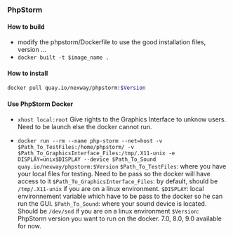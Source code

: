 ### PhpStorm
#### How to build
- modify the phpstorm/Dockerfile to use the good installation files, version ...
- ```docker built -t $image_name .```

#### How to install

```bash
docker pull quay.io/nexway/phpstorm:$Version
```

#### Use PhpStorm Docker 

- `xhost local:root`
Give rights to the Graphics Interface to unknow users. Need to be launch else the docker cannot run.

- `docker run --rm --name php-storm --net=host -v $Path_To_TestFiles:/home/phpstorm/ -v $Path_To_GraphicsInterface_Files:/tmp/.X11-unix -e DISPLAY=unix$DISPLAY --device $Path_To_Sound quay.io/nexway/phpstorm:$Version`
`$Path_To_TestFiles`: where you have your local files for testing. Need to be pass so the docker will have access to it
`$Path_To_GraphicsInterface_Files`: by default, should be `/tmp/.X11-unix` if you are on a linux environment. 
`$DISPLAY`: local environnement variable which have to be pass to the docker so he can run the GUI.
`$Path_To_Sound`: where your sound device is located. Should be `/dev/snd` if you are on a linux environment
`$Version`: PhpStorm version you want to run on the docker. 7.0, 8.0, 9.0 available for now.
